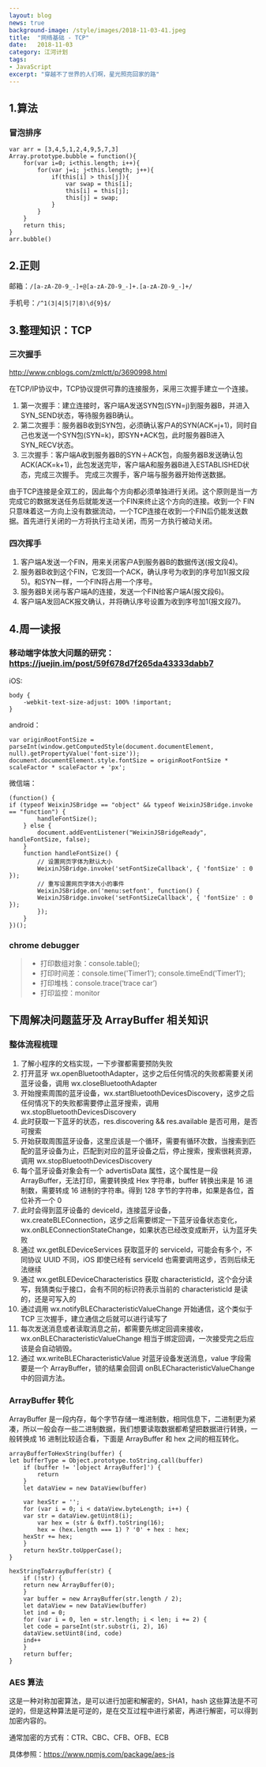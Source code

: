```yaml
---
layout: blog
news: true
background-image: /style/images/2018-11-03-41.jpeg
title:  "网络基础 - TCP"
date:   2018-11-03
category: 江河计划
tags:
- JavaScript
excerpt: "穿越不了世界的人们啊，星光照亮回家的路"
---
```


## 1.算法
### 冒泡排序

    var arr = [3,4,5,1,2,4,9,5,7,3]
    Array.prototype.bubble = function(){
    	for(var i=0; i<this.length; i++){
    		for(var j=i; j<this.length; j++){
    			if(this[i] > this[j]){
    				var swap = this[i];
    				this[i] = this[j];
    				this[j] = swap;
    			}
    		}
    	}
    	return this;
    }
    arr.bubble()

## 2.正则

邮箱：`/[a-zA-Z0-9_-]+@[a-zA-Z0-9_-]+.[a-zA-Z0-9_-]+/`

手机号：`/^1(3|4|5|7|8)\d{9}$/`

## 3.整理知识：TCP
### 三次握手
http://www.cnblogs.com/zmlctt/p/3690998.html

在TCP/IP协议中，TCP协议提供可靠的连接服务，采用三次握手建立一个连接。
1.  第一次握手：建立连接时，客户端A发送SYN包(SYN=j)到服务器B，并进入SYN_SEND状态，等待服务器B确认。
2.  第二次握手：服务器B收到SYN包，必须确认客户A的SYN(ACK=j+1)，同时自己也发送一个SYN包(SYN=k)，即SYN+ACK包，此时服务器B进入SYN_RECV状态。
3.  三次握手：客户端A收到服务器B的SYN＋ACK包，向服务器B发送确认包ACK(ACK=k+1)，此包发送完毕，客户端A和服务器B进入ESTABLISHED状态，完成三次握手。
完成三次握手，客户端与服务器开始传送数据。

由于TCP连接是全双工的，因此每个方向都必须单独进行关闭。这个原则是当一方完成它的数据发送任务后就能发送一个FIN来终止这个方向的连接。收到一个 FIN只意味着这一方向上没有数据流动，一个TCP连接在收到一个FIN后仍能发送数据。首先进行关闭的一方将执行主动关闭，而另一方执行被动关闭。

### 四次挥手

1. 客户端A发送一个FIN，用来关闭客户A到服务器B的数据传送(报文段4)。
2. 服务器B收到这个FIN，它发回一个ACK，确认序号为收到的序号加1(报文段5)。和SYN一样，一个FIN将占用一个序号。
3. 服务器B关闭与客户端A的连接，发送一个FIN给客户端A(报文段6)。
4. 客户端A发回ACK报文确认，并将确认序号设置为收到序号加1(报文段7)。

## 4.周一读报

### 移动端字体放大问题的研究：https://juejin.im/post/59f678d7f265da43333dabb7
iOS: 

	body {
  		-webkit-text-size-adjust: 100% !important;
	}
	
android：

	var originRootFontSize = parseInt(window.getComputedStyle(document.documentElement, null).getPropertyValue('font-size'));
	document.documentElement.style.fontSize = originRootFontSize * scaleFactor * scaleFactor + 'px';
	
微信端：

	(function() {
   	if (typeof WeixinJSBridge == "object" && typeof WeixinJSBridge.invoke == "function") {
     		handleFontSize();
    	} else {
        	document.addEventListener("WeixinJSBridgeReady", handleFontSize, false);
    	}
    	function handleFontSize() {
        	// 设置网页字体为默认大小
        	WeixinJSBridge.invoke('setFontSizeCallback', { 'fontSize' : 0 });
        	// 重写设置网页字体大小的事件
        	WeixinJSBridge.on('menu:setfont', function() {
          	WeixinJSBridge.invoke('setFontSizeCallback', { 'fontSize' : 0 });
        	});
    	}
 	})();
 	
### chrome debugger

> * 打印数组对象：console.table();
> * 打印时间差：console.time('Timer1'); console.timeEnd('Timer1');
> * 打印堆栈：console.trace(‘trace car’)
> * 打印监控：monitor

## 下周解决问题蓝牙及 ArrayBuffer 相关知识

### 整体流程梳理

1. 了解小程序的文档实现，一下步骤都需要预防失败
2. 打开蓝牙 wx.openBluetoothAdapter，这步之后任何情况的失败都需要关闭蓝牙设备，调用 wx.closeBluetoothAdapter
3. 开始搜索周围的蓝牙设备，wx.startBluetoothDevicesDiscovery，这步之后任何情况下的失败都需要停止蓝牙搜索，调用 wx.stopBluetoothDevicesDiscovery
4. 此时获取一下蓝牙的状态，res.discovering && res.available 是否可用，是否可搜索
5. 开始获取周围蓝牙设备，这里应该是一个循环，需要有循环次数，当搜索到匹配的蓝牙设备为止，匹配到对应的蓝牙设备之后，停止搜索，搜索很耗资源，调用 wx.stopBluetoothDevicesDiscovery
6. 每个蓝牙设备对象会有一个 advertisData 属性，这个属性是一段 ArrayBuffer，无法打印，需要转换成 Hex 字符串，buffer 转换出来是 16 进制数，需要转成 16 进制的字符串。得到 128 字节的字符串，如果是各位，首位补齐一个 0
7. 此时会得到蓝牙设备的 deviceId，连接蓝牙设备，wx.createBLEConnection，这步之后需要绑定一下蓝牙设备状态变化，wx.onBLEConnectionStateChange，如果状态已经改变成断开，认为蓝牙失败
8. 通过 wx.getBLEDeviceServices 获取蓝牙的 serviceId，可能会有多个，不同协议 UUID 不同，iOS 即使已经有 serviceId 也需要调用这步，否则后续无法继续
9. 通过 wx.getBLEDeviceCharacteristics 获取 characteristicId，这个会分读写，我猜类似于接口，会有不同的标识符表示当前的 characteristicId 是读的，还是可写入的
10. 通过调用 wx.notifyBLECharacteristicValueChange 开始通信，这个类似于 TCP 三次握手，建立通信之后就可以进行读写了
11. 每次发送消息或者读取消息之前，都需要先绑定回调来接收，wx.onBLECharacteristicValueChange 相当于绑定回调，一次接受完之后应该是会自动销毁。
12. 通过 wx.writeBLECharacteristicValue 对蓝牙设备发送消息，value 字段需要是一个 ArrayBuffer，锁的结果会回调 onBLECharacteristicValueChange 中的回调方法。

### ArrayBuffer 转化

ArrayBuffer 是一段内存，每个字节存储一堆进制数，相同信息下，二进制更为紧凑，所以一般会存一些二进制数据，我们想要读取数据都希望把数据进行转换，一般转换成 16 进制比较适合看，下面是 ArrayBuffer 和 hex 之间的相互转化。

	arrayBufferToHexString(buffer) {
   	let bufferType = Object.prototype.toString.call(buffer)
     	if (buffer != '[object ArrayBuffer]') {
        	return
    	}
    	let dataView = new DataView(buffer)

     	var hexStr = '';
    	for (var i = 0; i < dataView.byteLength; i++) {
      	var str = dataView.getUint8(i);
        	var hex = (str & 0xff).toString(16);
        	hex = (hex.length === 1) ? '0' + hex : hex;
       	hexStr += hex;
    	}
    	return hexStr.toUpperCase();
  	}

 	hexStringToArrayBuffer(str) {
    	if (!str) {
      	return new ArrayBuffer(0);
     	}
     	var buffer = new ArrayBuffer(str.length / 2);
     	let dataView = new DataView(buffer)
    	let ind = 0;
    	for (var i = 0, len = str.length; i < len; i += 2) {
       	let code = parseInt(str.substr(i, 2), 16)
       	dataView.setUint8(ind, code)
       	ind++
    	}
		return buffer;
  	}
  	
### AES 算法

这是一种对称加密算法，是可以进行加密和解密的，SHA1，hash 这些算法是不可逆的，但是这种算法是可逆的，是在交互过程中进行紧密，再进行解密，可以得到加密内容的。

通常加密的方式有：CTR、CBC、CFB、OFB、ECB

具体参照：https://www.npmjs.com/package/aes-js